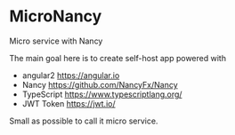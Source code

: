 # MicroNancy
Micro service with Nancy

The main goal here is to create self-host app powered with
* angular2 https://angular.io
* Nancy https://github.com/NancyFx/Nancy
* TypeScript https://www.typescriptlang.org/
* JWT Token https://jwt.io/

Small as possible to call it micro service.
